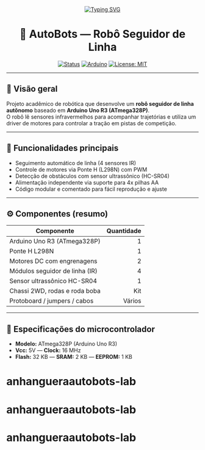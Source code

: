 

<div align="center">

[![Typing SVG](https://readme-typing-svg.demolab.com?font=Jura&size=26&pause=1000&color=E71D36&width=435&lines=Seja+Bem-Vindo+ao+Grupo+AUTOBOTS+)](https://git.io/typing-svg)


# 🤖 AutoBots — Robô Seguidor de Linha

[![Status](https://img.shields.io/badge/status-development-e71d36)](#) 
[![Arduino](https://img.shields.io/badge/board-Arduino%20Uno-121212?logo=arduino&logoColor=white)](https://www.arduino.cc/) 
[![License: MIT](https://img.shields.io/badge/license-MIT-000000)](LICENSE)

</div>

---

## 🔎 Visão geral

Projeto acadêmico de robótica que desenvolve um **robô seguidor de linha autônomo** baseado em **Arduino Uno R3 (ATmega328P)**.  
O robô lê sensores infravermelhos para acompanhar trajetórias e utiliza um driver de motores para controlar a tração em pistas de competição.

---

## 🧭 Funcionalidades principais

- Seguimento automático de linha (4 sensores IR)  
- Controle de motores via Ponte H (L298N) com PWM  
- Detecção de obstáculos com sensor ultrassônico (HC-SR04)  
- Alimentação independente via suporte para 4x pilhas AA  
- Código modular e comentado para fácil reprodução e ajuste

---

## ⚙️ Componentes (resumo)

| Componente | Quantidade |
|---|---:|
| Arduino Uno R3 (ATmega328P) | 1 |
| Ponte H L298N | 1 |
| Motores DC com engrenagens | 2 |
| Módulos seguidor de linha (IR) | 4 |
| Sensor ultrassônico HC-SR04 | 1 |
| Chassi 2WD, rodas e roda boba | Kit |
| Protoboard / jumpers / cabos | Vários |

---

## 🧠 Especificações do microcontrolador

- **Modelo:** ATmega328P (Arduino Uno R3)  
- **Vcc:** 5V — **Clock:** 16 MHz  
- **Flash:** 32 KB — **SRAM:** 2 KB — **EEPROM:** 1 KB














# anhangueraautobots-lab
# anhangueraautobots-lab
# anhangueraautobots-lab
